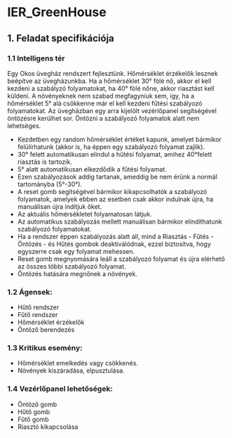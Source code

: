 ﻿# IER_GreenHouse

 ## 1.     Feladat specifikációja
 
 
### 1.1     Intelligens tér
 
Egy Okos üvegház rendszert fejlesztünk. 
Hőmérséklet érzékelők lesznek beépítve az üvegházunkba. 
Ha a hőmérséklet 30° fölé nő, akkor el kell kezdeni a szabályzó 
folyamatokat, ha 40° fölé nőne, akkor riasztást kell küldeni. 
A növényeknek nem szabad megfagyniuk sem, így, ha a hőmérséklet 5° 
alá csökkenne már el kell kezdeni fűtési szabályozó folyamatokat.
Az üvegházban egy arra kijelölt vezérlőpanel segítségével öntözésre 
kerülhet sor. Öntözni a szabályozó folyamatok alatt nem lehetséges.

 - Kezdetben egy random hőmérséklet értéket kapunk, amelyet bármikor
felülírhatunk (akkor is, ha éppen egy szabályozó folyamat zajlik).
 - 30° felett automatikusan elindul a hűtési folyamat, amihez 40°felett
riasztás is tartozik.
 - 5° alatt automatikusan elkezdődik a fűtési folyamat.
 - Ezen szabályozások addig tartanak, ameddig be nem érünk a normál
tartományba (5°-30°).
 - A reset gomb segítségével bármikor kikapcsolhatók a szabályozó
folyamatok, amelyek ebben az esetben csak akkor indulnak újra, ha
manuálisan újra indítjuk őket. 
 - Az aktuális hőmérsékletet folyamatosan látjuk.
 - Az automatikus szabályozás mellett manuálisan bármikor elindíthatunk 
szabályozó folyamatokat.
 - Ha a rendszer éppen szabályozás alatt áll, mind a Riasztás - Fűtés - 
Öntözés - és Hűtés gombok deaktiválódnak, ezzel biztosítva, hogy egyszerre 
csak egy folyamat mehessen.
 - Reset gomb megnyomására leáll a szabályozó folyamat és újra elérhető az
összes többi szabályozó folyamat.
 - Öntözés hatására megnőnek a növények.


### 1.2   Ágensek:
 
- Hűtő rendszer
- Fűtő rendszer
- Hőmérséklet érzékelők
- Öntöző berendezés
 
 
### 1.3   Kritikus esemény:
 
- Hőmérséklet emelkedés vagy csökkenés.
- Növények kiszáradása, elpusztulása.
 
 
### 1.4   Vezérlőpanel lehetőségek:
 
- Öntöző gomb
- Hűtő gomb
- Fűtő gomb
- Riasztó kikapcsolása
